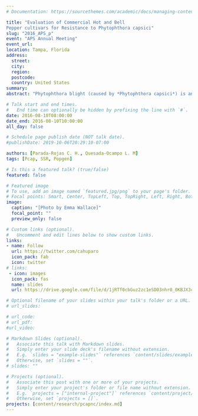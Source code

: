```yaml
---
# Documentation: https://sourcethemes.com/academic/docs/managing-content/

title: "Evaluation of Commercial Hot and Bell
Pepper cultivars for Resistance to Phytophthora capsici"
slug: "2016_APS_p"
event: "APS Annual Meeting"
event_url: 
location: Tampa, Florida
address:
  street:
  city:
  region:
  postcode:
  country: United States
summary:
abstract: "Phytophthora blight (caused by *Phytophthora capsici*) is an important disease with a broad host range including Solanaceous, Cucurbitaceous, and Fabaceous crops. In pepper, *P. capsici* causes crown, root, and fruit rot as well as foliar lesions. Disease management relies primarily on the application of fungicides, planting of tolerant cultivars, and cultural practices. Field trials were conducted over the summers of 2015 and 2016 to evaluate 32 commercial hot and bell pepper cultivars in North Carolina (NC). The cultivars Martha-R and Meeting were found to be the most resistant to a group of isolates from NC. Ebano-R, Revolution, Paladin, and Vanguard showed intermediate levels of resistance. Bastille, Red Knight, and Plato were highly susceptive to *P. capsici*. Greenhouse experiments were conducted to determine the virulence of three individual *P. capsici* isolates across 48 commercial hot and bell pepper cultivars. The isolates exhibited different levels of virulence to the pepper cultivars screened for crown and root rot resistance. Cultivars CM334, Martha-R, Meeting, and Intruder were resistant to the isolates tested. In addition, we phenotypically characterized a *P. capsici* isolate collection from NC for fungicide sensitivity and mating type. This information will be useful for NC growers in selecting resistant cultivars and for future population genetics analyses."

# Talk start and end times.
#   End time can optionally be hidden by prefixing the line with `#`.
date: 2016-08-10T08:00:00
date_end: 2016-08-10T10:00:00
all_day: false

# Schedule page publish date (NOT talk date).
#publishDate: 2019-10-06T20:29:10-07:00

authors: [Parada-Rojas C. H., Quesada-Ocampo L. M]
tags: [Pcap, SSR, Popgen]

# Is this a featured talk? (true/false)
featured: false

# Featured image
# To use, add an image named `featured.jpg/png` to your page's folder. 
# Focal points: Smart, Center, TopLeft, Top, TopRight, Left, Right, BottomLeft, Bottom, BottomRight.
image:
  caption: "[Photo by Emma Wallace]"
  focal_point: ""
  preview_only: false

# Custom links (optional).
#   Uncomment and edit lines below to show custom links.
links:
- name: Follow
  url: https://twitter.com/cahuparo
  icon_pack: fab
  icon: twitter
# links:
 - icon: images
  icon_pack: fas
  name: slides
  url: https://drive.google.com/file/d/1jRTf0cbGuz2zc1eSD03nhr0_0KBJX3cz/view?usp=share_link

# Optional filename of your slides within your talk's folder or a URL.
# url_slides:

# url_code:
# url_pdf:
#url_video:

# Markdown Slides (optional).
#   Associate this talk with Markdown slides.
#   Simply enter your slide deck's filename without extension.
#   E.g. `slides = "example-slides"` references `content/slides/example-slides.md`.
#   Otherwise, set `slides = ""`.
# slides: ""

# Projects (optional).
#   Associate this post with one or more of your projects.
#   Simply enter your project's folder or file name without extension.
#   E.g. `projects = ["internal-project"]` references `content/project/deep-learning/index.md`.
#   Otherwise, set `projects = []`.
projects: [content/research/pcapnc/index.md]
---
```


